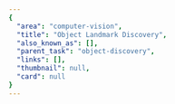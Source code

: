 ```yaml
---
{
  "area": "computer-vision",
  "title": "Object Landmark Discovery",
  "also_known_as": [],
  "parent_task": "object-discovery",
  "links": [],
  "thumbnail": null,
  "card": null
}
---
```


